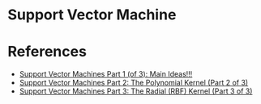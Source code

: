 # Support Vector Machine

# References
- [Support Vector Machines Part 1 (of 3): Main Ideas!!!](https://www.youtube.com/watch?v=efR1C6CvhmE)
- [Support Vector Machines Part 2: The Polynomial Kernel (Part 2 of 3)](https://www.youtube.com/watch?v=Toet3EiSFcM)
- [Support Vector Machines Part 3: The Radial (RBF) Kernel (Part 3 of 3)](https://www.youtube.com/watch?v=Qc5IyLW_hns)
